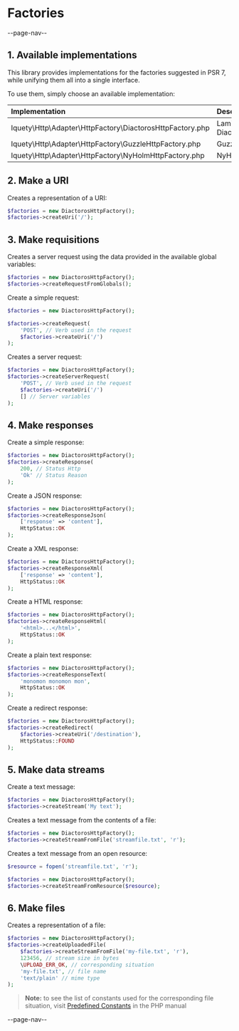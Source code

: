# Factories

--page-nav--

## 1. Available implementations

This library provides implementations for the factories suggested in PSR 7, while unifying them all into a single interface.

To use them, simply choose an available implementation:

| Implementation                                           | Description       |
| :------------------------------------------------------- | :---------------- |
| Iquety\Http\Adapter\HttpFactory\DiactorosHttpFactory.php | Laminas Diactoros |
| Iquety\Http\Adapter\HttpFactory\GuzzleHttpFactory.php    | Guzzle Http       |
| Iquety\Http\Adapter\HttpFactory\NyHolmHttpFactory.php    | NyHolm            |

## 2. Make a URI

Creates a representation of a URI:

```php
$factories = new DiactorosHttpFactory();
$factories->createUri('/');
```

## 3. Make requisitions

Creates a server request using the data provided in the available global variables:

```php
$factories = new DiactorosHttpFactory();
$factories->createRequestFromGlobals();
```

Create a simple request:

```php
$factories = new DiactorosHttpFactory();

$factories->createRequest(
    'POST', // Verb used in the request
    $factories->createUri('/')
);
```

Creates a server request:

```php
$factories = new DiactorosHttpFactory();
$factories->createServerRequest(
    'POST', // Verb used in the request
    $factories->createUri('/')
    [] // Server variables
);
```

## 4. Make responses

Create a simple response:

```php
$factories = new DiactorosHttpFactory();
$factories->createResponse(
    200, // Status Http
    'Ok' // Status Reason
);
```

Create a JSON response:

```php
$factories = new DiactorosHttpFactory();
$factories->createResponseJson(
    ['response' => 'content'],
    HttpStatus::OK
);
```

Create a XML response:

```php
$factories = new DiactorosHttpFactory();
$factories->createResponseXml(
    ['response' => 'content'],
    HttpStatus::OK
);
```

Create a HTML response:

```php
$factories = new DiactorosHttpFactory();
$factories->createResponseHtml(
    '<html>...</html>',
    HttpStatus::OK
);
```

Create a plain text response:

```php
$factories = new DiactorosHttpFactory();
$factories->createResponseText(
    'monomon monomon mon',
    HttpStatus::OK
);
```

Create a redirect response:

```php
$factories = new DiactorosHttpFactory();
$factories->createRedirect(
    $factories->createUri('/destination'),
    HttpStatus::FOUND
);
```

## 5. Make data streams

Create a text message:

```php
$factories = new DiactorosHttpFactory();
$factories->createStream('My text');
```

Creates a text message from the contents of a file:

```php
$factories = new DiactorosHttpFactory();
$factories->createStreamFromFile('streamfile.txt', 'r');
```

Creates a text message from an open resource:

```php
$resource = fopen('streamfile.txt', 'r');

$factories = new DiactorosHttpFactory();
$factories->createStreamFromResource($resource);
```

## 6. Make files

Creates a representation of a file:

```php
$factories = new DiactorosHttpFactory();
$factories->createUploadedFile(
    $factories->createStreamFromFile('my-file.txt', 'r'),
    123456, // stream size in bytes
    \UPLOAD_ERR_OK, // corresponding situation
    'my-file.txt', // file name
    'text/plain' // mime type
);
```

> **Note:** to see the list of constants used for the corresponding file situation,
visit [Predefined Constants](https://www.php.net/manual/en/filesystem.constants.php) in the
PHP manual

--page-nav--

